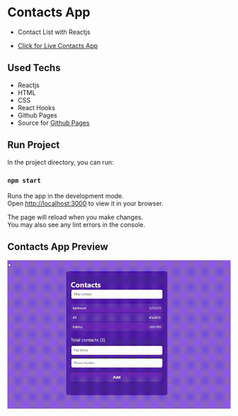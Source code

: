 # Contacts App 
- Contact List with Reactjs

- <a href="https://nurayklc.github.io/contacts-app/">Click for Live Contacts App </a>

## Used Techs
- Reactjs
- HTML
- CSS 
- React Hooks 
- Github Pages 
- Source for [Github Pages](https://github.com/gitname/react-gh-pages)


## Run Project

In the project directory, you can run:

### `npm start`

Runs the app in the development mode.\
Open [http://localhost:3000](http://localhost:3000) to view it in your browser.

The page will reload when you make changes.\
You may also see any lint errors in the console.

## Contacts App Preview

![](contacts-app.gif)


